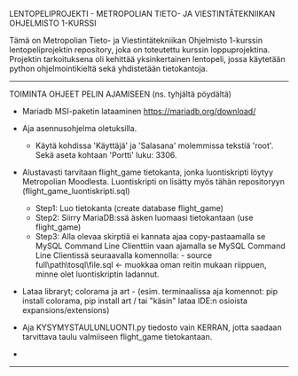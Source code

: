 LENTOPELIPROJEKTI - METROPOLIAN TIETO- JA VIESTINTÄTEKNIIKAN OHJELMISTO 1-KURSSI

Tämä on Metropolian Tieto- ja Viestintätekniikan Ohjelmisto 1-kurssin lentopeliprojektin repository, joka on toteutettu kurssin loppuprojektina. 
Projektin tarkoituksena oli kehittää yksinkertainen lentopeli, jossa käytetään python ohjelmointikieltä sekä yhdistetään tietokantoja.


-------------------------------------------------------------------------------------------------------------------------------------------------
TOIMINTA OHJEET PELIN AJAMISEEN (ns. tyhjältä pöydältä)

- Mariadb MSI-paketin lataaminen https://mariadb.org/download/
- Aja asennusohjelma oletuksilla.
  - Käytä kohdissa 'Käyttäjä' ja 'Salasana' molemmissa tekstiä 'root'. Sekä aseta kohtaan 'Portti' luku: 3306.

- Alustavasti tarvitaan flight_game tietokanta, jonka luontiskripti löytyy Metropolian Moodlesta. Luontiskripti on lisätty myös tähän repositoryyn (flight_game_luontiskripti.sql)
  - Step1: Luo tietokanta (create database flight_game)
  - Step2: Siirry MariaDB:ssä äsken luomaasi tietokantaan (use flight_game)
  - Step3: Alla olevaa skirptiä ei kannata ajaa copy-pastaamalla se MySQL Command Line Clienttiin vaan ajamalla se MySQL Command Line Clientissä seuraavalla komennolla:
          - source full\path\tosql\file.sql   <- muokkaa oman reitin mukaan riippuen, minne olet luontiskriptin ladannut.
    
- Lataa libraryt; colorama ja art - (esim. terminaalissa aja komennot: pip install colorama, pip install art / tai "käsin" lataa IDE:n osioista expansions/extensions)
- Aja KYSYMYSTAULUNLUONTI.py tiedosto vain KERRAN, jotta saadaan tarvittava taulu valmiiseen flight_game tietokantaan.

- 
-------------------------------------------------------------------------------------------------------------------------------------------------

